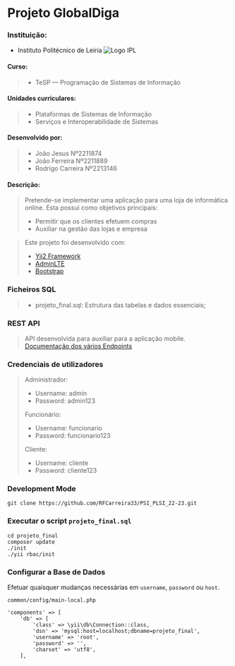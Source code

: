 # Projeto GlobalDiga

### Instituição:

- Instituto Politécnico de Leiria
  ![Logo IPL](https://www.ipleiria.pt/wp-content/uploads/2022/04/estg_h.svg)

#### Curso:

> - TeSP — Programação de Sistemas de Informação

#### Unidades curriculares:

> - Plataformas de Sistemas de Informação
> - Serviços e Interoperabilidade de Sistemas

#### Desenvolvido por:

> - João Jesus Nº2211874
> - João Ferreira Nº2211889
> - Rodrigo Carreira Nº2213146

#### Descrição:

> Pretende-se implementar uma aplicação para uma loja de informática online.
> Esta possui como objetivos principais:
>
> - Permitir que os clientes efetuem compras
> - Auxiliar na gestão das lojas e empresa

> Este projeto foi desenvolvido com:
>
> - [Yii2 Framework](https://www.yiiframework.com/)
> - [AdminLTE](https://adminlte.io)
> - [Bootstrap](https://getbootstrap.com)

### Ficheiros SQL

> - projeto_final.sql: Estrutura das tabelas e dados essenciais;

### REST API

> API desenvolvida para auxiliar para a aplicação mobile. [Documentação dos vários Endpoints](https://github.com/RFCarreira33/PSI_PLSI_22-23/tree/development/projeto_final/backend/modules/api)

### Credenciais de utilizadores

> Administrador:
>
> - Username: admin
> - Password: admin123
>
> Funcionário:
>
> - Username: funcionario
> - Password: funcionario123
>
> Cliente:
>
> - Username: cliente
> - Password: cliente123

### Development Mode

    git clone https://github.com/RFCarreira33/PSI_PLSI_22-23.git

### Executar o script `projeto_final.sql`

    cd projeto_final
    composer update
    ./init
    ./yii rbac/init

### Configurar a Base de Dados

Efetuar quaisquer mudanças necessárias em `username`, `password` ou `host`.

    common/config/main-local.php

    'components' => [
        'db' => [
            'class' => \yii\db\Connection::class,
            'dsn' => 'mysql:host=localhost;dbname=projeto_final',
            'username' => 'root',
            'password' => '',
            'charset' => 'utf8',
        ],
